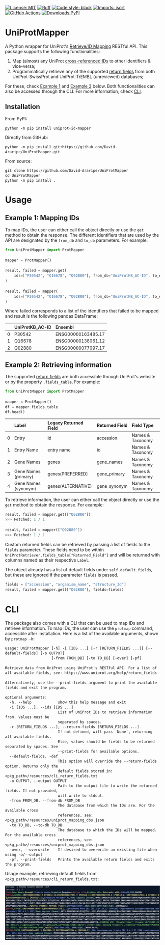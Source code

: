 [![License: MIT](https://img.shields.io/badge/License-MIT-purple?style=flat-square)](https://opensource.org/licenses/MIT)
[![Ruff](https://img.shields.io/endpoint?url=https://raw.githubusercontent.com/astral-sh/ruff/main/assets/badge/v2.json)](https://github.com/astral-sh/ruff)
[![Code style: black](https://img.shields.io/badge/code%20style-black-black?style=flat-square)](https://github.com/psf/black)
[![Imports: isort](https://img.shields.io/badge/%20imports-isort-%231674b1?style=flat-square&labelColor=ef8336)](https://pycqa.github.io/isort/)
[![GitHub Actions](https://img.shields.io/endpoint.svg?url=https%3A%2F%2Factions-badge.atrox.dev%2FDavid-Araripe%2FUniProtMapper%2Fbadge%3Fref%3Dmaster&style=flat-square)](https://actions-badge.atrox.dev/David-Araripe/UniProtMapper/goto?ref=master)
[![Downloads:PyPI](https://img.shields.io/pypi/dm/uniprot-id-mapper?style=flat-square)](https://pypi.org/project/uniprot-id-mapper/)

# UniProtMapper

A Python wrapper for UniProt's [Retrieve/ID Mapping](https://www.uniprot.org/id-mapping) RESTful API. This package supports the following functionalities:

1. Map (almost) any UniProt [cross-referenced IDs](https://github.com/David-Araripe/UniProtMapper/blob/master/src/UniProtMapper/resources/uniprot_mapping_dbs.json) to other identifiers & vice-versa;
2. Programmatically  retrieve any of the supported [return fields](https://www.uniprot.org/help/return_fields) from both UniProt-SwissProt and UniProt-TrEMBL (unreviewed) databases;

For these, check [Example 1](#example-1-mapping-ids) and [Example 2](#example-2-retrieving-information) below. Both functionalities can also be accessed through the CLI. For more information, check [CLI](#cli).

## Installation

From PyPI:
``` Shell
python -m pip install uniprot-id-mapper
```

Directly from GitHub:
``` Shell
python -m pip install git+https://github.com/David-Araripe/UniProtMapper.git
```

From source:
``` Shell
git clone https://github.com/David-Araripe/UniProtMapper
cd UniProtMapper
python -m pip install .
```
# Usage
## Example 1: Mapping IDs
To map IDs, the user can either call the object directly or use the `get` method to obtain the response. The different identifiers that are used by the API are designated by the `from_db` and `to_db` parameters. For example:

``` python
from UniProtMapper import ProtMapper

mapper = ProtMapper()

result, failed = mapper.get(
    ids=["P30542", "Q16678", "Q02880"], from_db="UniProtKB_AC-ID", to_db="Ensembl"
)

result, failed = mapper(
    ids=["P30542", "Q16678", "Q02880"], from_db="UniProtKB_AC-ID", to_db="Ensembl"
)
```
Where failed corresponds to a list of the identifiers that failed to be mapped and result is the following pandas DataFrame:

|    | UniProtKB_AC-ID   | Ensembl            |
|---:|:------------------|:-------------------|
|  0 | P30542            | ENSG00000163485.17 |
|  1 | Q16678            | ENSG00000138061.12 |
|  2 | Q02880            | ENSG00000077097.17 |

## Example 2: Retrieving information

The supported [return fields](https://www.uniprot.org/help/return_fields) are both accessible through UniProt's website or by the property `.fields_table`. For example:

```Python
from UniProtMapper import ProtMapper

mapper = ProtMapper()
df = mapper.fields_table
df.head()
```
|    | Label                | Legacy Returned Field   | Returned Field   | Field Type       |
|---:|:---------------------|:------------------------|:-----------------|:-----------------|
|  0 | Entry                | id                      | accession        | Names & Taxonomy |
|  1 | Entry Name           | entry name              | id               | Names & Taxonomy |
|  2 | Gene Names           | genes                   | gene_names       | Names & Taxonomy |
|  3 | Gene Names (primary) | genes(PREFERRED)        | gene_primary     | Names & Taxonomy |
|  4 | Gene Names (synonym) | genes(ALTERNATIVE)      | gene_synonym     | Names & Taxonomy |

To retrieve information, the user can either call the object directly or use the `get` method to obtain the response. For example:

```Python
result, failed = mapper.get(["Q02880"])
>>> Fetched: 1 / 1

result, failed = mapper(["Q02880"])
>>> Fetched: 1 / 1
```

Custom returned fields can be retrieved by passing a list of fields to the `fields` parameter. These fields need to be within `UniProtRetriever.fields_table["Returned_Field"]` and will be returned with columns named as their respective `Label`.

The object already has a list of default fields under `self.default_fields`, but these are ignored if the parameter `fields` is passed.

```Python
fields = ["accession", "organism_name", "structure_3d"]
result, failed = mapper.get(["Q02880"], fields=fields)
```

# CLI

The package also comes with a CLI that can be used to map IDs and retrieve information. To map IDs, the user can use the `protmap` command, accessible after installation. Here is a list of the available arguments, shown by `protmap -h`:

```text
usage: UniProtMapper [-h] -i [IDS ...] [-r [RETURN_FIELDS ...]] [--default-fields] [-o OUTPUT]
                     [-from FROM_DB] [-to TO_DB] [-over] [-pf]

Retrieve data from UniProt using UniProt's RESTful API. For a list of all available fields, see: https://www.uniprot.org/help/return_fields 

Alternatively, use the --print-fields argument to print the available fields and exit the program.

optional arguments:
  -h, --help            show this help message and exit
  -i [IDS ...], --ids [IDS ...]
                        List of UniProt IDs to retrieve information from. Values must be
                        separated by spaces.
  -r [RETURN_FIELDS ...], --return-fields [RETURN_FIELDS ...]
                        If not defined, will pass `None`, returning all available fields.
                        Else, values should be fields to be returned separated by spaces. See
                        --print-fields for available options.
  --default-fields, -def
                        This option will override the --return-fields option. Returns only the
                        default fields stored in: <pkg_path>/resources/cli_return_fields.txt
  -o OUTPUT, --output OUTPUT
                        Path to the output file to write the returned fields. If not provided,
                        will write to stdout.
  -from FROM_DB, --from-db FROM_DB
                        The database from which the IDs are. For the available cross
                        references, see: <pkg_path>/resources/uniprot_mapping_dbs.json
  -to TO_DB, --to-db TO_DB
                        The database to which the IDs will be mapped. For the available cross
                        references, see: <pkg_path>/resources/uniprot_mapping_dbs.json
  -over, --overwrite    If desired to overwrite an existing file when using -o/--output
  -pf, --print-fields   Prints the available return fields and exits the program.
  ```

Usage example, retrieving default fields from `<pkg_path>/resources/cli_return_fields.txt`:
<p align="center">
    <img src="figures/cli_example_fig.png" alt="Image displaying the output of UniProtMapper's CLI, protmap"/>
</p>